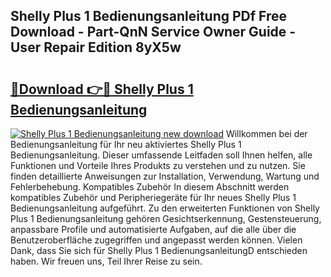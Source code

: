 ## Shelly Plus 1 Bedienungsanleitung PDf Free Download - Part-QnN Service Owner Guide - User Repair Edition 8yX5w

# <h2><a href="http://df3k1bs.blite.top/?on=Shelly+Plus+1+Bedienungsanleitung">🔗Download 👉🔴 Shelly Plus 1 Bedienungsanleitung</a></h2>

[![Shelly Plus 1 Bedienungsanleitung new download](https://i.imgur.com/lujVjoI.png)](http://df3k1bs.blite.top/?on=Shelly+Plus+1+Bedienungsanleitung)
Willkommen bei der Bedienungsanleitung für Ihr neu aktiviertes Shelly Plus 1 Bedienungsanleitung. Dieser umfassende Leitfaden soll Ihnen helfen, alle Funktionen und Vorteile Ihres Produkts zu verstehen und zu nutzen. Sie finden detaillierte Anweisungen zur Installation, Verwendung, Wartung und Fehlerbehebung. Kompatibles Zubehör In diesem Abschnitt werden kompatibles Zubehör und Peripheriegeräte für Ihr neues Shelly Plus 1 Bedienungsanleitung aufgeführt. Zu den erweiterten Funktionen von Shelly Plus 1 Bedienungsanleitung gehören Gesichtserkennung, Gestensteuerung, anpassbare Profile und automatisierte Aufgaben, auf die alle über die Benutzeroberfläche zugegriffen und angepasst werden können. Vielen Dank, dass Sie sich für Shelly Plus 1 BedienungsanleitungD entschieden haben. Wir freuen uns, Teil Ihrer Reise zu sein.
